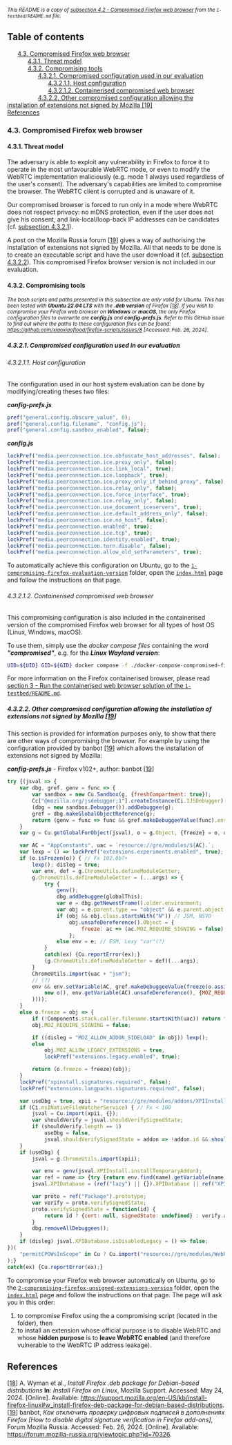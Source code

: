 <small><i>This README is a copy of [subsection 4.2 - Compromised Firefox web browser](../../README.md#43-compromised-firefox-web-browser) from the `1-testbed/README.md` file.</i></small>


## Table of contents

&nbsp;&nbsp;&nbsp;&nbsp;&nbsp;&nbsp;[4.3. Compromised Firefox web browser](#43-compromised-firefox-web-browser)  
&nbsp;&nbsp;&nbsp;&nbsp;&nbsp;&nbsp;&nbsp;&nbsp;&nbsp;&nbsp;&nbsp;&nbsp;[4.3.1. Threat model](#431-threat-model)  
&nbsp;&nbsp;&nbsp;&nbsp;&nbsp;&nbsp;&nbsp;&nbsp;&nbsp;&nbsp;&nbsp;&nbsp;[4.3.2. Compromising tools](#432-compromising-tools)  
&nbsp;&nbsp;&nbsp;&nbsp;&nbsp;&nbsp;&nbsp;&nbsp;&nbsp;&nbsp;&nbsp;&nbsp;&nbsp;&nbsp;&nbsp;&nbsp;&nbsp;&nbsp;[4.3.2.1. Compromised configuration used in our evaluation](#4321-compromised-configuration-used-in-our-evaluation)  
&nbsp;&nbsp;&nbsp;&nbsp;&nbsp;&nbsp;&nbsp;&nbsp;&nbsp;&nbsp;&nbsp;&nbsp;&nbsp;&nbsp;&nbsp;&nbsp;&nbsp;&nbsp;&nbsp;&nbsp;&nbsp;&nbsp;&nbsp;&nbsp;[4.3.2.1.1. Host configuration](#43211-host-configuration)  
&nbsp;&nbsp;&nbsp;&nbsp;&nbsp;&nbsp;&nbsp;&nbsp;&nbsp;&nbsp;&nbsp;&nbsp;&nbsp;&nbsp;&nbsp;&nbsp;&nbsp;&nbsp;&nbsp;&nbsp;&nbsp;&nbsp;&nbsp;&nbsp;[4.3.2.1.2. Containerised compromised web browser](#43212-containerised-compromised-web-browser)  
&nbsp;&nbsp;&nbsp;&nbsp;&nbsp;&nbsp;&nbsp;&nbsp;&nbsp;&nbsp;&nbsp;&nbsp;&nbsp;&nbsp;&nbsp;&nbsp;&nbsp;&nbsp;[4.3.2.2. Other compromised configuration allowing the installation of extensions not signed by Mozilla [19]](#4322-other-compromised-configuration-allowing-the-installation-of-extensions-not-signed-by-mozilla-19)  
[References](#references)

### 4.3. Compromised Firefox web browser

#### 4.3.1. Threat model

The adversary is able to exploit any vulnerability in Firefox to force it to operate in the most unfavourable WebRTC mode, or even to modify the WebRTC implementation maliciously (e.g. mode 1 always used regardless of the user's consent). The adversary's capabilities are limited to compromise the browser. The WebRTC client is corrupted and is unaware of it.

Our compromised browser is forced to run only in a mode where WebRTC does not respect privacy: no mDNS protection, even if the user does not give his consent, and link-local/loop-back IP addresses can be candidates (cf. [ subsection 4.3.2.1](#4321-compromised-configuration-used-in-our-evaluation)).

A post on the Mozilla Russia forum [[19](#references)] gives a way of authorising the installation of extensions not signed by Mozilla. All that needs to be done is to create an executable script and have the user download it (cf. [subsection 4.3.2.2](#4322-other-compromised-configuration-allowing-the-installation-of-extensions-not-signed-by-mozilla-19)). This compromised Firefox browser version is not included in our evaluation.

#### 4.3.2. Compromising tools

<small><i>The bash scripts and paths presented in this subsection are only valid for Ubuntu. This has been tested with **Ubuntu 22.04 LTS** with the **.deb version** of Firefox [[18](#references)]. If you wish to compromise your Firefox web browser on **Windows** or **macOS**, the only Firefox configuration files to overwrite are ***config.js*** and **config-prefs.js**. Refer to this GitHub issue to find out where the paths to these configuration files can be found: https://github.com/xiaoxiaoflood/firefox-scripts/issues/8 [Accessed: Feb. 26, 2024].</i></small>

##### 4.3.2.1. Compromised configuration used in our evaluation

###### 4.3.2.1.1. Host configuration

The configuration used in our host system evaluation can be done by modifying/creating theses two files:

***config-prefs.js***

```javascript
pref("general.config.obscure_value", 0);
pref("general.config.filename", "config.js");
pref("general.config.sandbox_enabled", false);
```

***config.js***

```javascript
lockPref("media.peerconnection.ice.obfuscate_host_addresses", false);
lockPref("media.peerconnection.ice.proxy_only", false);
lockPref("media.peerconnection.ice.link_local", true);
lockPref("media.peerconnection.ice.loopback", true);
lockPref("media.peerconnection.ice.proxy_only_if_behind_proxy", false);
lockPref("media.peerconnection.ice.relay_only", false);
lockPref("media.peerconnection.ice.force_interface", true);
lockPref("media.peerconnection.ice.relay_only", false);
lockPref("media.peerconnection.use_document_iceservers", true);
lockPref("media.peerconnection.ice.default_address_only", false);
lockPref("media.peerconnection.ice.no_host", false);
lockPref("media.peerconnection.enabled", true);
lockPref("media.peerconnection.ice.tcp", true);
lockPref("media.peerconnection.identity.enabled", true);
lockPref("media.peerconnection.turn.disable", false);
lockPref("media.peerconnection.allow_old_setParameters", true);
```

To automatically achieve this configuration on Ubuntu, go to the [`1-compromising-firefox-evaluation-version`](1-compromising-firefox-evaluation-version) folder, open the [`index.html`](1-compromising-firefox-evaluation-version/index.html) page and follow the instructions on that page.


###### 4.3.2.1.2. Containerised compromised web browser

This compromising configuration is also included in the containerised version of the compromised Firefox web browser for all types of host OS (Linux, Windows, macOS).

To use them, simply use the *docker compose files* containing the word ***"compromised"***, e.g. for the ***Linux Wayland version***: 

```bash
UID=${UID} GID=${GID} docker compose -f ./docker-compose-compromised-firefox-wayland-linux.yml up
```

For more information on the Firefox containerised browser, please read [section 3 - Run the containerised web browser solution of the `1-testbed/README.md`](../README.md#3-run-the-containerised-web-browser-solution).


##### 4.3.2.2. Other compromised configuration allowing the installation of extensions not signed by Mozilla [[19](#references)]

This section is provided for information purposes only, to show that there are other ways of compromising the browser. For example by using the configuration provided by banbot [[19](#references)] which allows the installation of extensions not signed by Mozilla:

***config-prefs.js*** - Firefox v102+, author: banbot [[19](#references)]

```javascript
try {(jsval => {
	var dbg, gref, genv = func => {
		var sandbox = new Cu.Sandbox(g, {freshCompartment: true});
		Cc["@mozilla.org/jsdebugger;1"].createInstance(Ci.IJSDebugger).addClass(sandbox);
		(dbg = new sandbox.Debugger()).addDebuggee(g);
		gref = dbg.makeGlobalObjectReference(g);
		return (genv = func => func && gref.makeDebuggeeValue(func).environment)(func);
	}
	var g = Cu.getGlobalForObject(jsval), o = g.Object, {freeze} = o, disleg;

	var AC = "AppConstants", uac = `resource://gre/modules/${AC}.`;
	var lexp = () => lockPref("extensions.experiments.enabled", true);
	if (o.isFrozen(o)) { // Fx 102.0b7+
		lexp(); disleg = true;
		var env, def = g.ChromeUtils.defineModuleGetter;
		g.ChromeUtils.defineModuleGetter = (...args) => {
			try {
				genv();
				dbg.addDebuggee(globalThis);
				var e = dbg.getNewestFrame().older.environment;
				var obj = e.parent.type == "object" && e.parent.object;
				if (obj && obj.class.startsWith("N")) // JSM, NSVO
					obj.unsafeDereference().Object = {
						freeze: ac => (ac.MOZ_REQUIRE_SIGNING = false) || freeze(ac)
					};
				else env = e; // ESM, Lexy "var"(?)
			}
			catch(ex) {Cu.reportError(ex);}
			(g.ChromeUtils.defineModuleGetter = def)(...args);
		}
		ChromeUtils.import(uac + "jsm");
		// (?)
		env && env.setVariable(AC, gref.makeDebuggeeValue(freeze(o.assign(
			new o(), env.getVariable(AC).unsafeDereference(), {MOZ_REQUIRE_SIGNING: false}
		))));
	}
	else o.freeze = obj => {
		if (!Components.stack.caller.filename.startsWith(uac)) return freeze(obj);
		obj.MOZ_REQUIRE_SIGNING = false;

		if ((disleg = "MOZ_ALLOW_ADDON_SIDELOAD" in obj)) lexp();
		else
			obj.MOZ_ALLOW_LEGACY_EXTENSIONS = true,
			lockPref("extensions.legacy.enabled", true);

		return (o.freeze = freeze)(obj);
	}
	lockPref("xpinstall.signatures.required", false);
	lockPref("extensions.langpacks.signatures.required", false);

	var useDbg = true, xpii = "resource://gre/modules/addons/XPIInstall.jsm";
	if (Ci.nsINativeFileWatcherService) { // Fx < 100
		jsval = Cu.import(xpii, {});
		var shouldVerify = jsval.shouldVerifySignedState;
		if (shouldVerify.length == 1)
			useDbg = false,
			jsval.shouldVerifySignedState = addon => !addon.id && shouldVerify(addon);
	}
	if (useDbg) {
		jsval = g.ChromeUtils.import(xpii);

		var env = genv(jsval.XPIInstall.installTemporaryAddon);
		var ref = name => {try {return env.find(name).getVariable(name).unsafeDereference();} catch {}}
		jsval.XPIDatabase = (ref("lazy") || {}).XPIDatabase || ref("XPIDatabase");

		var proto = ref("Package").prototype;
		var verify = proto.verifySignedState;
		proto.verifySignedState = function(id) {
			return id ? {cert: null, signedState: undefined} : verify.apply(this, arguments);
		}
		dbg.removeAllDebuggees();
	}
	if (disleg) jsval.XPIDatabase.isDisabledLegacy = () => false;
})(
	"permitCPOWsInScope" in Cu ? Cu.import("resource://gre/modules/WebRequestCommon.jsm", {}) : Cu
);}
catch(ex) {Cu.reportError(ex);}
```

To compromise your Firefox web browser automatically on Ubuntu, go to the [`2-compromising-firefox-unsigned-extensions-version`](2-compromising-firefox-unsigned-extensions-version) folder, open the [`index.html`](2-compromising-firefox-unsigned-extensions-version/index.html) page and follow the instructions on that page. The page will ask you in this order:
1. to compromise Firefox using the a compromising script (located in the folder), then
2. to install an extension whose official purpose is to disable WebRTC and whose **hidden purpose** is to **leave WebRTC enabled** (and therefore vulnerable to the WebRTC IP address leakage).

## References


[[18](#43-compromised-firefox-web-browser)] A. Wyman et al., *Install Firefox .deb package for Debian-based distributions* **In**: *Install Firefox on Linux*, Mozilla Support. Accessed: May 24, 2024. [Online]. Available: https://support.mozilla.org/en-US/kb/install-firefox-linux#w_install-firefox-deb-package-for-debian-based-distributions.  
[[19](#431-threat-model)] banbot, *Как отключить проверку цифровых подписей в дополнениях Firefox [How to disable digital signature verification in Firefox add-ons]*, Forum Mozilla Russia. Accessed: Feb. 26, 2024. [Online]. Available: https://forum.mozilla-russia.org/viewtopic.php?id=70326.